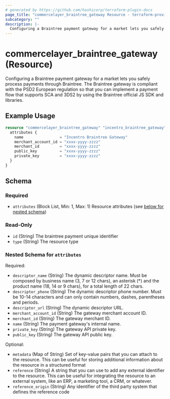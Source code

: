 ```yaml
---
# generated by https://github.com/hashicorp/terraform-plugin-docs
page_title: "commercelayer_braintree_gateway Resource - terraform-provider-commercelayer"
subcategory: ""
description: |-
  Configuring a Braintree payment gateway for a market lets you safely process payments through Braintree. The Braintree gateway is compliant with the PSD2 European regulation so that you can implement a payment flow that supports SCA and 3DS2 by using the Braintree official JS SDK and libraries.
---
```


# commercelayer_braintree_gateway (Resource)

Configuring a Braintree payment gateway for a market lets you safely process payments through Braintree. The Braintree gateway is compliant with the PSD2 European regulation so that you can implement a payment flow that supports SCA and 3DS2 by using the Braintree official JS SDK and libraries.

## Example Usage

```terraform
resource "commercelayer_braintree_gateway" "incentro_braintree_gateway" {
  attributes {
    name                = "Incentro Braintree Gateway"
    merchant_account_id = "xxxx-yyyy-zzzz"
    merchant_id         = "xxxx-yyyy-zzzz"
    public_key          = "xxxx-yyyy-zzzz"
    private_key         = "xxxx-yyyy-zzzz"
  }
}
```

<!-- schema generated by tfplugindocs -->
## Schema

### Required

- `attributes` (Block List, Min: 1, Max: 1) Resource attributes (see [below for nested schema](#nestedblock--attributes))

### Read-Only

- `id` (String) The braintree payment unique identifier
- `type` (String) The resource type

<a id="nestedblock--attributes"></a>
### Nested Schema for `attributes`

Required:

- `descriptor_name` (String) The dynamic descriptor name. Must be composed by business name (3, 7 or 12 chars), an asterisk (*) and the product name (18, 14 or 9 chars), for a total length of 22 chars.
- `descriptor_phone` (String) The dynamic descriptor phone number. Must be 10-14 characters and can only contain numbers, dashes, parentheses and periods.
- `descriptor_url` (String) The dynamic descriptor URL.
- `merchant_account_id` (String) The gateway merchant account ID.
- `merchant_id` (String) The gateway merchant ID.
- `name` (String) The payment gateway's internal name.
- `private_key` (String) The gateway API private key.
- `public_key` (String) The gateway API public key.

Optional:

- `metadata` (Map of String) Set of key-value pairs that you can attach to the resource. This can be useful for storing additional information about the resource in a structured format
- `reference` (String) A string that you can use to add any external identifier to the resource. This can be useful for integrating the resource to an external system, like an ERP, a marketing tool, a CRM, or whatever.
- `reference_origin` (String) Any identifier of the third party system that defines the reference code


